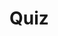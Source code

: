 <!DOCTYPE html>
  <html lang="en">
    <head>
      <meta charset="utf-8">
      <title> Quiz </title>
      <link rel="stylesheet" type+"text/css" href="main.css">
      <style>
        #quiz{
          display:none;
        }
        body{
          margin-left:50px;
        }
        #question1, #question2, #question3, #question4, #question5, #question6, #question7, #question8, #question9, #question10{
          display:none;
        }
        canvas{
          display:none;
        }
        .correct{
          background-color:#24399f;
          color:white;
        }
        if(jQuery){
          var checkAnswers = function(){
            var answerString = "";
            var answers = $(":checked");
            answers.each(function(i){
              answerString = answerString + answers[i].value;
            });
            $(":checked").each(function(i) {
              var answerString = answerString + answers[i].value;
            });
            checkIfCorrect(answerString);
          };
          var checkIfCorrect = function(theString){
            if(parseInt(theString, 16) === 811124566973){
              $("body").addClass("correct");
              $("h1").text("You Win!!!");
              $("canvas").show();
            }
          };
          $("#question1").show();
        }
        if(impress){
          $("#question2").show();
        }
        if(atom){
          $("#question3").show();
        }
        if(createjs){
          $("#question4").show();
        }
        if(me){
          $("#question5").show();
        }
        if(require){
          $("#question6").show();
        }
        if($().playground){
          $("#question7").show();
        }
        if(jaws){
          $("#question8").show();
        }
        if(enchant){
          $("#question9").show;
        }
        if(crafty){
          $("#question10").show;
        }
      </style>
    </head>
    <body onclick="checkAnswers();">
      <h1>Quiz</h1>
      <div id="quiz">
        <div id="question1">
          <div class="question">Which is not a main file type that we use to make website?</div>
          <input type="radio" name="queston1" value="a">
          <label>.html</label>
          <input type="radio" name="queston1" value="b">
          <label>.exe</label>
          <input type="radio" name="queston1" value="c">
          <label>.js</label>
          <input type="radio" name="queston1" value="d">
          <label>.css</label>
         </div>
         <br />
         <div id="question2">
          <div class="question">A JavaScript object is wrapped by what characters?</div>
          <input type="radio" name="queston2" value="a">
          <label>[]</label>
          <input type="radio" name="queston2" value="b">
          <label>;;</label>
          <input type="radio" name="queston2" value="c">
          <label>{}</label>
          <input type="radio" name="queston2" value="d">
          <label>()</label>
         </div>
         <br />
         <div id="question3">
          <div class="question">Moles are which of the following?</div>
          <input type="radio" name="queston3" value="a">
          <label>Omniverous</label>
          <input type="radio" name="queston3" value="b">
          <label>Adorable</label>
          <input type="radio" name="queston3" value="c">
          <label>Whackable</label>
          <input type="radio" name="queston3" value="d">
          <label>All of the above</label>
         </div>
         <br />
         <div id="question4">
          <div class="question">In Japanese "カ" is pronounced...</div>
          <input type="radio" name="queston4" value="a">
          <label>ka</label>
          <input type="radio" name="queston4" value="b">
          <label>ko</label>
          <input type="radio" name="queston4" value="c">
          <label>ke</label>
          <input type="radio" name="queston4" value="d">
          <label>ki</label>
         </div>
         <br />
        <div id="question5">
          <div class="question">The gravitational constant on the Earth is approximately?</div>
          <input type="radio" name="queston5" value="a">
          <label>10m/s^2</label>
          <input type="radio" name="queston5" value="b">
          <label>.809m/s^2</label>
          <input type="radio" name="queston5" value="c">
          <label>9.81m/s^2</label>
          <input type="radio" name="queston5" value="d">
          <label>84.4m/s^2</label>
         </div>
         <br />
         <div id="question6">
          <div class="question">45 (in base 10) is what in binary (base 2)?</div>
          <input type="radio" name="queston6" value="a">
          <label>101101</label>
          <input type="radio" name="queston6" value="b">
          <label>110011</label>
          <input type="radio" name="questo6" value="c">
          <label>011101</label>
          <input type="radio" name="queston6" value="d">
          <label>101011</label>
         </div>
         <br />
         <div id="question7">
          <div class="question">4 << 2 = ...</div>
          <input type="radio" name="queston7" value="a">
          <label>16</label>
          <input type="radio" name="queston7" value="b">
          <label>4</label>
          <input type="radio" name="queston7" value="c">
          <label>2</label>
          <input type="radio" name="queston7" value="d">
          <label>8</label>
         </div>
         <br />
         <div id="question8">
          <div class="question">Given the lengths of two sides of s right triangle (one with a 90 degree angle), how  would you find the hypotenuse</div>
          <input type="radio" name="queston8" value="a">
          <label>Pi*Radius^2</label>
          <input type="radio" name="queston8" value="b">
          <label>Pythagorean Theorm</label>
          <input type="radio" name="queston8" value="c">
          <label>Calculator</label>
          <input type="radio" name="queston8" value="d">
          <label>Sin(side1 + sides2)</label>
         </div>
         <br />
        <div id="question9">
          <div class="question">Ture or false: All games must run at atleast 60 frmes per secound to be any good</div>
          <input type="radio" name="queston9" value="a">
          <label>True</label>
          <input type="radio" name="queston9" value="b">
          <label>True</labe>
        </div>
         <br />
         <div id="question10">
          <div class="question">Using a server can help you to...</div>
          <input type="radio" name="queston10" value="a">
          <label>hide your code.</label>
          <input type="radio" name="queston10" value="b">
          <label>have a performant game.</label>
          <input type="radio" name="queston10" value="c">
          <label>create shared experinces for players.</label>
          <input type="radio" name="queston10" value="d">
          <label>all of the above.</label>
        </div>
      </div>
      <script src="jquery.js"></script>
      <script src="impress.js"></script>
      <!-- atom needs this to run -->
      <canvas></canvas>
      <script src="atom.js"></script>
      <script src="easel.js"></script>
      <script src="melon.js"></script>
      <script src="yabble.js"></script>
      <script src="jquery.gamequery.js"></script>
      <script src="jaws.js"></script>
      <script src="enchant.js"></script>
      <script src="crafty.js"></script>
      <script src="game.js"></script>
    </body>
    </html>   
